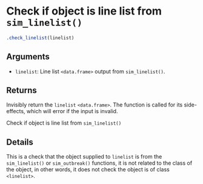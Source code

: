 # Check if object is line list from `sim_linelist()`

```r
.check_linelist(linelist)
```

## Arguments

- `linelist`: Line list `<data.frame>` output from `sim_linelist()`.

## Returns

Invisibly return the `linelist` `<data.frame>`. The function is called for its side-effects, which will error if the input is invalid.

Check if object is line list from `sim_linelist()`

## Details

This is a check that the object supplied to `linelist` is from the `sim_linelist()` or `sim_outbreak()` functions, it is not related to the class of the object, in other words, it does not check the object is of class `<linelist>`.
